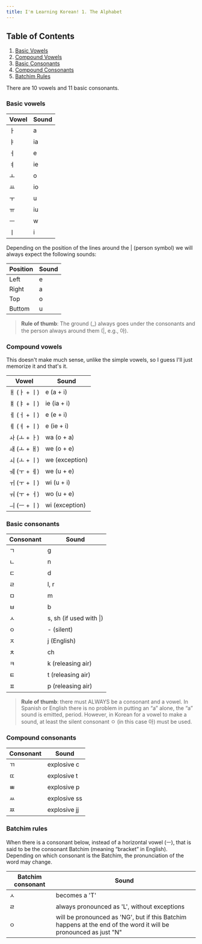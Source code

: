 ```yaml
---
title: I'm Learning Korean! 1. The Alphabet
---
```


## Table of Contents

<ol>
  <li><a class="internal-link" href="#basic-vowels">Basic Vowels</a></li>
  <li><a class="internal-link" href="#compound-vowels">Compound Vowels</a></li>
  <li><a class="internal-link" href="#basic-consonants">Basic Consonants</a></li>
  <li><a class="internal-link" href="#compound-consonants">Compound Consonants</a></li>
    <li><a class="internal-link" href="#batchim-rules">Batchim Rules</a></li>
</ol>

There are 10 vowels and 11 basic consonants.

### Basic vowels

| Vowel | Sound |
| ----- | ----- |
| ㅏ    | a     |
| ㅑ    | ia    |
| ㅓ    | e     |
| ㅕ    | ie    |
| ㅗ    | o     |
| ㅛ    | io    |
| ㅜ    | u     |
| ㅠ    | iu    |
| ㅡ    | w     |
| ㅣ    | i     |

Depending on the position of the lines around the \| (person symbol) we will always expect the following sounds:

| Position | Sound |
| -------- | ----- |
| Left     | e     |
| Right    | a     |
| Top      | o     |
| Buttom   | u     |

> **Rule of thumb**: The ground (\_) always goes under the consonants and the person always around them (\|, e.g., 아).

### Compound vowels

This doesn't make much sense, unlike the simple vowels, so I guess I'll just memorize it and that's it.

| Vowel        | Sound          |
| ------------ | -------------- |
| ㅐ (ㅏ + ㅣ) | e (a + i)      |
| ㅒ (ㅑ + ㅣ) | ie (ia + i)    |
| ㅔ (ㅓ + ㅣ) | e (e + i)      |
| ㅖ (ㅕ + ㅣ) | e (ie + i)     |
| ㅘ (ㅗ + ㅏ) | wa (o + a)     |
| ㅙ (ㅗ + ㅐ) | we (o + e)     |
| ㅚ (ㅗ + ㅣ) | we (exception) |
| ㅞ (ㅜ + ㅔ) | we (u + e)     |
| ㅟ (ㅜ + ㅣ) | wi (u + i)     |
| ㅝ (ㅜ + ㅓ) | wo (u + e)     |
| ㅢ (ㅡ + ㅣ) | wi (exception) |

### Basic consonants

| Consonant | Sound                   |
| --------- | ----------------------- |
| ㄱ        | g                       |
| ㄴ        | n                       |
| ㄷ        | d                       |
| ㄹ        | l, r                    |
| ㅁ        | m                       |
| ㅂ        | b                       |
| ㅅ        | s, sh (if used with \|) |
| ㅇ        | - (silent)              |
| ㅈ        | j (English)             |
| ㅊ        | ch                      |
| ㅋ        | k (releasing air)       |
| ㅌ        | t (releasing air)       |
| ㅍ        | p (releasing air)       |

> **Rule of thumb**: there must ALWAYS be a consonant and a vowel. In Spanish or English there is no problem in putting an “a” alone, the “a” sound is emitted, period. However, in Korean for a vowel to make a sound, at least the silent consonant ㅇ (in this case 아) must be used.

### Compound consonants

| Consonant | Sound        |
| --------- | ------------ |
| ㄲ        | explosive c  |
| ㄸ        | explosive t  |
| ㅃ        | explosive p  |
| ㅆ        | explosive ss |
| ㅉ        | explosive jj |

### Batchim rules

When there is a consonant below, instead of a horizontal vowel (ㅡ), that is said to be the consonant Batchim (meaning “bracket” in English). Depending on which consonant is the Batchim, the pronunciation of the word may change.

| Batchim consonant | Sound                                                                                                            |
| ----------------- | ---------------------------------------------------------------------------------------------------------------- |
| ㅅ                | becomes a 'T'                                                                                                    |
| ㄹ                | always pronounced as 'L', without exceptions                                                                     |
| ㅇ                | will be pronounced as 'NG', but if this Batchim happens at the end of the word it will be pronounced as just "N" |
